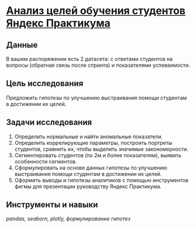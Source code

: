 # [Анализ целей обучения студентов Яндекс Практикума](https://github.com/polina-mokretsova/portfolio/blob/main/ab_test_new_feature/ab_test_new_feature.ipynb)

## Данные 
В вашем распоряжении есть 2 датасета: с ответами студентов на вопросы (обратная связь после спринта) и показателями успеваемости.

## Цель исследования
Предложить гипотезы по улучшению выстраивания помощи студентам в достижении их целей.

## Задачи исследования
1. Определить нормальные и найти аномальные показатели.
2. Определить коррелирующие параметры, построить портреты студентов, сравнить их, чтобы выделить значимые закономерности.
3. Сегментировать студентов (по 2м и более показателям), выявить особенности сегментов.
4. Сформулировать на основе данных гипотезы по улучшению выстраивания помощи студентам в достижении их целей.
5. Оформить выводы и гипотезы аналитиков с помощью инструментов фигмы для презентации руководству Яндекс Практикума.

## Инструменты и навыки
*pandas, seaborn, plotly, формулирование гипотез*

